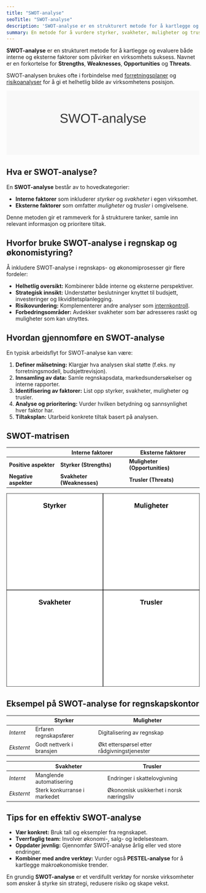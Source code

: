 ```yaml
---
title: "SWOT-analyse"
seoTitle: "SWOT-analyse"
description: 'SWOT-analyse er en strukturert metode for å kartlegge og evaluere både interne og eksterne faktorer som påvirker en virksomhets suksess. Navnet er en for...'
summary: En metode for å vurdere styrker, svakheter, muligheter og trusler. Artikkelen viser hvordan SWOT brukes i budsjett, risikoarbeid og strategi for bedre beslutninger.
---
```


**SWOT-analyse** er en strukturert metode for å kartlegge og evaluere både interne og eksterne faktorer som påvirker en virksomhets suksess. Navnet er en forkortelse for **Strengths**, **Weaknesses**, **Opportunities** og **Threats**.

SWOT-analysen brukes ofte i forbindelse med [forretningsplaner](/blogs/regnskap/hva-er-forretningsplan "Hva er en Forretningsplan? Komplett Guide til Forretningsplan i Norske Virksomheter") og [risikoanalyser](/blogs/regnskap/hva-er-avvikshandtering "Hva er Avvikshåndtering i Regnskap? Prosess, Metoder og Beste Praksis") for å gi et helhetlig bilde av virksomhetens posisjon.

![SWOT-analyse](swot-analyse-image.svg)

## Hva er SWOT-analyse?

En **SWOT-analyse** består av to hovedkategorier:

* **Interne faktorer** som inkluderer *styrker* og *svakheter* i egen virksomhet.
* **Eksterne faktorer** som omfatter *muligheter* og *trusler* i omgivelsene.

Denne metoden gir et rammeverk for å strukturere tanker, samle inn relevant informasjon og prioritere tiltak.

## Hvorfor bruke SWOT-analyse i regnskap og økonomistyring?

Å inkludere SWOT-analyse i regnskaps- og økonomiprosesser gir flere fordeler:

* **Helhetlig oversikt:** Kombinerer både interne og eksterne perspektiver.
* **Strategisk innsikt:** Understøtter beslutninger knyttet til budsjett, investeringer og likviditetsplanlegging.
* **Risikovurdering:** Komplementerer andre analyser som [internkontroll](/blogs/regnskap/hva-er-internkontroll "Hva er Internkontroll? Kritisk for Effektiv Kontroll og Risikostyring").
* **Forbedringsområder:** Avdekker svakheter som bør adresseres raskt og muligheter som kan utnyttes.

## Hvordan gjennomføre en SWOT-analyse

En typisk arbeidsflyt for SWOT-analyse kan være:

1. **Definer målsetning:** Klargjør hva analysen skal støtte (f.eks. ny forretningsmodell, budsjettrevisjon).
2. **Innsamling av data:** Samle regnskapsdata, markedsundersøkelser og interne rapporter.
3. **Identifisering av faktorer:** List opp styrker, svakheter, muligheter og trusler.
4. **Analyse og prioritering:** Vurder hvilken betydning og sannsynlighet hver faktor har.
5. **Tiltaksplan:** Utarbeid konkrete tiltak basert på analysen.

## SWOT-matrisen

|                       | **Interne faktorer**         | **Eksterne faktorer**        |
|-----------------------|------------------------------|-----------------------------|
| **Positive aspekter** | **Styrker (Strengths)**      | **Muligheter (Opportunities)** |
| **Negative aspekter** | **Svakheter (Weaknesses)**   | **Trusler (Threats)**          |

![SWOT-matrise](swot-matrix.svg)

## Eksempel på SWOT-analyse for regnskapskontor

|                        | Styrker                              | Muligheter                              |
|------------------------|--------------------------------------|-----------------------------------------|
| _Internt_              | Erfaren regnskapsfører               | Digitalisering av regnskap              |
| _Eksternt_             | Godt nettverk i bransjen             | Økt etterspørsel etter rådgivningstjenester |

|                        | Svakheter                            | Trusler                                 |
|------------------------|--------------------------------------|-----------------------------------------|
| _Internt_              | Manglende automatisering             | Endringer i skattelovgivning           |
| _Eksternt_             | Sterk konkurranse i markedet         | Økonomisk usikkerhet i norsk næringsliv |

## Tips for en effektiv SWOT-analyse

* **Vær konkret:** Bruk tall og eksempler fra regnskapet.
* **Tverrfaglig team:** Involver økonomi-, salg- og ledelsesteam.
* **Oppdater jevnlig:** Gjennomfør SWOT-analyse årlig eller ved store endringer.
* **Kombiner med andre verktøy:** Vurder også **PESTEL-analyse** for å kartlegge makroøkonomiske trender.

En grundig **SWOT-analyse** er et verdifullt verktøy for norske virksomheter som ønsker å styrke sin strategi, redusere risiko og skape vekst.









